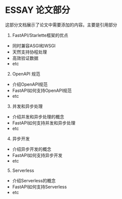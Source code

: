 # ESSAY 论文部分

这部分文档展示了论文中需要添加的内容。主要是引用部分

1. FastAPI/Starlette框架的优点
- 同时兼容ASGI和WSGI
- 天然支持协程处理
- 高效验证数据
- etc
2. OpenAPI 规范
- 介绍OpenAPI规范
- FastAPI如何支持OpenAPI规范
- etc
3. 并发和异步处理
- 介绍并发和异步处理的概念
- FastAPI如何支持并发和异步处理
- etc
4. 异步开发
- 介绍异步开发的概念
- FastAPI如何支持异步开发
- etc
5. Serverless
- 介绍Serverless的概念
- FastAPI如何支持Serverless
- etc